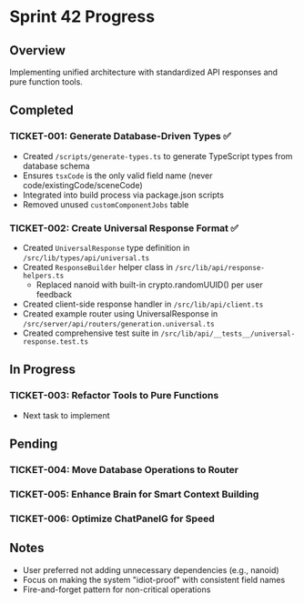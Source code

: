 # Sprint 42 Progress

## Overview
Implementing unified architecture with standardized API responses and pure function tools.

## Completed

### TICKET-001: Generate Database-Driven Types ✅
- Created `/scripts/generate-types.ts` to generate TypeScript types from database schema
- Ensures `tsxCode` is the only valid field name (never code/existingCode/sceneCode)
- Integrated into build process via package.json scripts
- Removed unused `customComponentJobs` table

### TICKET-002: Create Universal Response Format ✅
- Created `UniversalResponse` type definition in `/src/lib/types/api/universal.ts`
- Created `ResponseBuilder` helper class in `/src/lib/api/response-helpers.ts`
  - Replaced nanoid with built-in crypto.randomUUID() per user feedback
- Created client-side response handler in `/src/lib/api/client.ts`
- Created example router using UniversalResponse in `/src/server/api/routers/generation.universal.ts`
- Created comprehensive test suite in `/src/lib/api/__tests__/universal-response.test.ts`

## In Progress

### TICKET-003: Refactor Tools to Pure Functions
- Next task to implement

## Pending

### TICKET-004: Move Database Operations to Router
### TICKET-005: Enhance Brain for Smart Context Building  
### TICKET-006: Optimize ChatPanelG for Speed

## Notes
- User preferred not adding unnecessary dependencies (e.g., nanoid)
- Focus on making the system "idiot-proof" with consistent field names
- Fire-and-forget pattern for non-critical operations